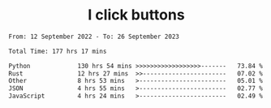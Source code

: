 <h1 align="center">
I click buttons
</h1>

<!--START_SECTION:waka-->

```txt
From: 12 September 2022 - To: 26 September 2023

Total Time: 177 hrs 17 mins

Python             130 hrs 54 mins >>>>>>>>>>>>>>>>>>-------   73.84 %
Rust               12 hrs 27 mins  >>-----------------------   07.02 %
Other              8 hrs 53 mins   >------------------------   05.01 %
JSON               4 hrs 55 mins   >------------------------   02.77 %
JavaScript         4 hrs 24 mins   >------------------------   02.49 %
```

<!--END_SECTION:waka-->
